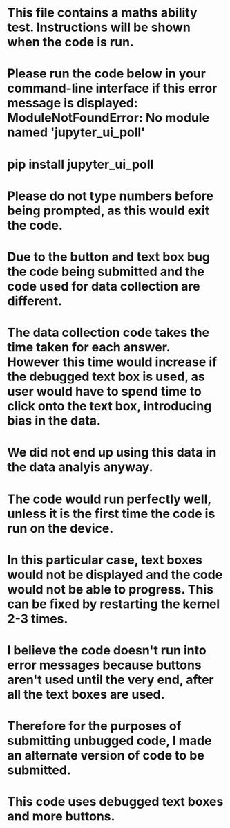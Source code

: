 # This file contains a maths ability test. Instructions will be shown when the code is run.
# Please run the code below in your command-line interface if this error message is displayed: ModuleNotFoundError: No module named 'jupyter_ui_poll'
# pip install jupyter_ui_poll
# Please do not type numbers before being prompted, as this would exit the code.
# Due to the button and text box bug the code being submitted and the code used for data collection are different.
# The data collection code takes the time taken for each answer. However this time would increase if the debugged text box is used, as user would have to spend time to click onto the text box, introducing bias in the data.
# We did not end up using this data in the data analyis anyway.
# The code would run perfectly well, unless it is the first time the code is run on the device.
# In this particular case, text boxes would not be displayed and the code would not be able to progress. This can be fixed by restarting the kernel 2-3 times.
# I believe the code doesn't run into error messages because buttons aren't used until the very end, after all the text boxes are used.
# Therefore for the purposes of submitting unbugged code, I made an alternate version of code to be submitted.
# This code uses debugged text boxes and more buttons.
